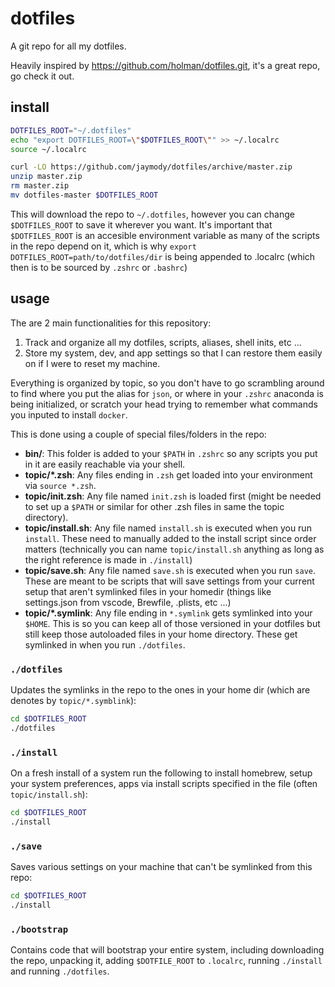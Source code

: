 # dotfiles

A git repo for all my dotfiles.

Heavily inspired by https://github.com/holman/dotfiles.git, it's a great repo, go check it out.


## install
```sh
DOTFILES_ROOT="~/.dotfiles"
echo "export DOTFILES_ROOT=\"$DOTFILES_ROOT\"" >> ~/.localrc
source ~/.localrc

curl -LO https://github.com/jaymody/dotfiles/archive/master.zip
unzip master.zip
rm master.zip
mv dotfiles-master $DOTFILES_ROOT
```
This will download the repo to `~/.dotfiles`, however you can change `$DOTFILES_ROOT` to save it wherever you want. It's important that `$DOTFILES_ROOT` is an accesible environment variable as many of the scripts in the repo depend on it, which is why `export DOTFILES_ROOT=path/to/dotfiles/dir` is being appended to .localrc (which then is to be sourced by `.zshrc` or `.bashrc`)

## usage

The are 2 main functionalities for this repository:
1. Track and organize all my dotfiles, scripts, aliases, shell inits, etc ...
2. Store my system, dev, and app settings so that I can restore them easily on if I were to reset my machine.

Everything is organized by topic, so you don't have to go scrambling around to find where you put the alias for `json`, or where in your `.zshrc` anaconda is being initialized, or scratch your head trying to remember what commands you inputed to install `docker`.

This is done using a couple of special files/folders in the repo:

- **bin/**: This folder is added to your `$PATH` in `.zshrc` so any scripts you put in it are easily reachable via your shell.
- **topic/\*.zsh**: Any files ending in `.zsh` get loaded into your environment via `source *.zsh`.
- **topic/init.zsh**: Any file named `init.zsh` is loaded first (might be needed to set up a `$PATH` or similar for other .zsh files in same the topic directory).
- **topic/install.sh**: Any file named `install.sh` is executed when you run `install`. These need to manually added to the install script since order matters (technically you can name `topic/install.sh` anything as long as the right reference is made in `./install`)
- **topic/save.sh**: Any file named `save.sh` is executed when you run `save`. These are meant to be scripts that will save settings from your current setup that aren't symlinked files in your homedir (things like settings.json from vscode, Brewfile, .plists, etc ...)
- **topic/\*.symlink**: Any file ending in `*.symlink` gets symlinked into your `$HOME`. This is so you can keep all of those versioned in your dotfiles but still keep those autoloaded files in your home directory. These get symlinked in when you run `./dotfiles`.

### `./dotfiles`
Updates the symlinks in the repo to the ones in your home dir (which are denotes by `topic/*.symblink`):
```sh
cd $DOTFILES_ROOT
./dotfiles
```

### `./install`
On a fresh install of a system run the following to install homebrew, setup your system preferences, apps via install scripts specified in the file (often `topic/install.sh`):
```sh
cd $DOTFILES_ROOT
./install
```

### `./save`
Saves various settings on your machine that can't be symlinked from this repo:
```sh
cd $DOTFILES_ROOT
./install
```

### `./bootstrap`
Contains code that will bootstrap your entire system, including downloading the repo, unpacking it, adding `$DOTFILE_ROOT` to `.localrc`, running `./install` and running `./dotfiles`.
